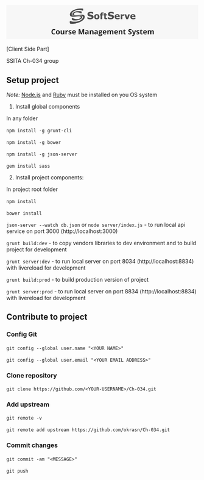 ![SoftServe Course Management System](https://raw.githubusercontent.com/okrasn/Ch-034/tmp/github_header.png)

[Client Side Part]  

SSITA Ch-034 group



## Setup project

*Note:* [Node.js](https://nodejs.org/en/) and [Ruby](http://rubyinstaller.org/downloads/) must be installed on you OS system



1. Install global components

In any folder  

`npm install -g grunt-cli`  

`npm install -g bower`  

`npm install -g json-server`  

`gem install sass`  



2. Install project components:

In project root folder  

`npm install`  

`bower install`  

`json-server --watch db.json` or `node server/index.js` - to run local api service on port 3000 (http://localhost:3000)

`grunt build:dev` - to copy vendors libraries to dev environment and to build project for development  

`grunt server:dev` - to run local server on port 8034 (http://localhost:8834) with livereload for development

`grunt build:prod` - to build production version of project

`grunt server:prod` - to run local server on port 8834 (http://localhost:8834) with livereload for development



## Contribute to project



### Config Git

`git config --global user.name "<YOUR NAME>"`  

`git config --global user.email "<YOUR EMAIL ADDRESS>"`



### Clone repository

`git clone https://github.com/<YOUR-USERNAME>/Ch-034.git`



### Add upstream

`git remote -v`  

`git remote add upstream https://github.com/okrasn/Ch-034.git`





### Commit changes

`git commit -am "<MESSAGE>"`  

`git push`

